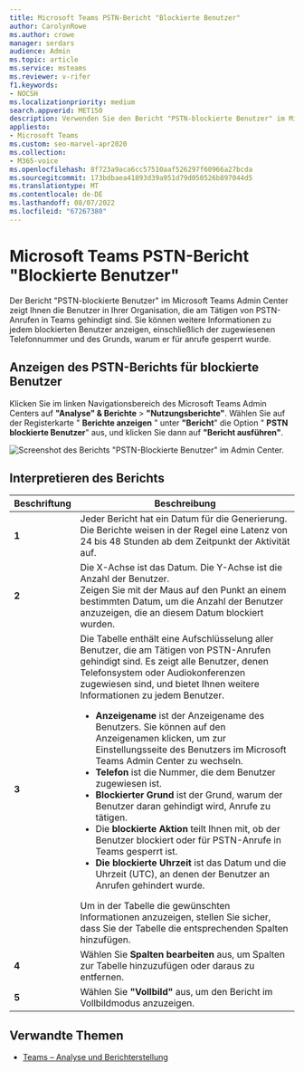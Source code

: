 ```yaml
---
title: Microsoft Teams PSTN-Bericht "Blockierte Benutzer"
author: CarolynRowe
ms.author: crowe
manager: serdars
audience: Admin
ms.topic: article
ms.service: msteams
ms.reviewer: v-rifer
f1.keywords:
- NOCSH
ms.localizationpriority: medium
search.appverid: MET150
description: Verwenden Sie den Bericht "PSTN-blockierte Benutzer" im Microsoft Teams Admin Center, um einen Überblick über die Teams-Benutzer Ihrer Organisation zu erhalten, die am Tätigen von PSTN-Anrufen gehindigt sind.
appliesto:
- Microsoft Teams
ms.custom: seo-marvel-apr2020
ms.collection:
- M365-voice
ms.openlocfilehash: 8f723a9aca6cc57510aaf526297f60966a27bcda
ms.sourcegitcommit: 173bdbaea41893d39a951d79d050526b897044d5
ms.translationtype: MT
ms.contentlocale: de-DE
ms.lasthandoff: 08/07/2022
ms.locfileid: "67267380"
---
```

# <a name="microsoft-teams-pstn-blocked-users-report"></a>Microsoft Teams PSTN-Bericht "Blockierte Benutzer"

Der Bericht "PSTN-blockierte Benutzer" im Microsoft Teams Admin Center zeigt Ihnen die Benutzer in Ihrer Organisation, die am Tätigen von PSTN-Anrufen in Teams gehindigt sind. Sie können weitere Informationen zu jedem blockierten Benutzer anzeigen, einschließlich der zugewiesenen Telefonnummer und des Grunds, warum er für anrufe gesperrt wurde.

## <a name="view-the-pstn-blocked-users-report"></a>Anzeigen des PSTN-Berichts für blockierte Benutzer

Klicken Sie im linken Navigationsbereich des Microsoft Teams Admin Centers auf **"Analyse" & Berichte** > **"Nutzungsberichte"**. Wählen Sie auf der Registerkarte " **Berichte anzeigen** " unter **"Bericht**" die Option " **PSTN blockierte Benutzer**" aus, und klicken Sie dann auf **"Bericht ausführen"**.

![Screenshot des Berichts "PSTN-Blockierte Benutzer" im Admin Center.](../media/teams-reports-pstn-blocked-users-with-callouts.png "Screenshot des PSTN-Berichts &quot;Blockierte Benutzer&quot; im Microsoft Teams Admin Center mit nummerierten Legenden")

## <a name="interpret-the-report"></a>Interpretieren des Berichts

|Beschriftung |Beschreibung  |
|--------|-------------|
|**1**   |Jeder Bericht hat ein Datum für die Generierung. Die Berichte weisen in der Regel eine Latenz von 24 bis 48 Stunden ab dem Zeitpunkt der Aktivität auf. |
|**2**   |Die X-Achse ist das Datum. Die Y-Achse ist die Anzahl der Benutzer. <br>Zeigen Sie mit der Maus auf den Punkt an einem bestimmten Datum, um die Anzahl der Benutzer anzuzeigen, die an diesem Datum blockiert wurden. |
|**3**   |Die Tabelle enthält eine Aufschlüsselung aller Benutzer, die am Tätigen von PSTN-Anrufen gehindigt sind.  Es zeigt alle Benutzer, denen Telefonsystem oder Audiokonferenzen zugewiesen sind, und bietet Ihnen weitere Informationen zu jedem Benutzer. <ul><li>**Anzeigename** ist der Anzeigename des Benutzers. Sie können auf den Anzeigenamen klicken, um zur Einstellungsseite des Benutzers im Microsoft Teams Admin Center zu wechseln. </li> <li>**Telefon** ist die Nummer, die dem Benutzer zugewiesen ist.</li> <li>**Blockierter Grund** ist der Grund, warum der Benutzer daran gehindigt wird, Anrufe zu tätigen.</li><li>Die **blockierte Aktion** teilt Ihnen mit, ob der Benutzer blockiert oder für PSTN-Anrufe in Teams gesperrt ist.</li> <li>**Die blockierte Uhrzeit** ist das Datum und die Uhrzeit (UTC), an denen der Benutzer an Anrufen gehindert wurde.</li></li> </ul>Um in der Tabelle die gewünschten Informationen anzuzeigen, stellen Sie sicher, dass Sie der Tabelle die entsprechenden Spalten hinzufügen. |
|**4**   |Wählen Sie **Spalten bearbeiten** aus, um Spalten zur Tabelle hinzuzufügen oder daraus zu entfernen.|
|**5**   |Wählen Sie **"Vollbild"** aus, um den Bericht im Vollbildmodus anzuzeigen.|

## <a name="related-topics"></a>Verwandte Themen

- [Teams – Analyse und Berichterstellung](teams-reporting-reference.md)